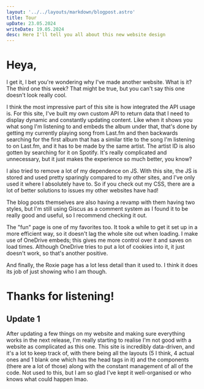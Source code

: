 ```yaml
---
layout: '../../layouts/markdown/blogpost.astro'
title: Tour
upDate: 23.05.2024
writeDate: 19.05.2024
desc: Here I'll tell you all about this new website design
---
```

# Heya,

I get it, I bet you're wondering why I've made another website. What is it? The third one this week? That might be true, but you can't say this one doesn't look really cool.

I think the most impressive part of this site is how integrated the API usage is. For this site, I've built my own custom API to return data that I need to display dynamic and constantly updating content. Like when it shows you what song I'm listening to and embeds the album under that, that's done by getting my currently playing song from Last.fm and then backwards searching for the first album that has a similar title to the song I'm listening to on Last.fm, and it has to be made by the same artist. The artist ID is also gotten by searching for it on Spotify. It's really complicated and unnecessary, but it just makes the experience so much better, you know?

I also tried to remove a lot of my dependence on JS. With this site, the JS is stored and used pretty sparingly compared to my other sites, and I've only used it where I absolutely have to. So if you check out my CSS, there are a lot of better solutions to issues my other websites have had!

The blog posts themselves are also having a revamp with them having two styles, but I'm still using Giscus as a comment system as I found it to be really good and useful, so I recommend checking it out.

The "fun" page is one of my favorites too. It took a while to get it set up in a more efficient way, so it doesn't lag the whole site out when loading. I make use of OneDrive embeds; this gives me more control over it and saves on load times. Although OneDrive tries to put a lot of cookies into it, it just doesn't work, so that's another positive.

And finally, the Roxie page has a lot less detail than it used to. I think it does its job of just showing who I am though.

# Thanks for listening!

## Update 1

After updating a few things on my website and making sure everything works in the next release, I'm really starting to realise I'm not good with a website as complicated as this one. This site is incredibly data-driven, and it's a lot to keep track of, with there being all the layouts (5 I think, 4 actual ones and 1 blank one which has the head tags in it) and the components (there are a lot of those) along with the constant management of all of the code. Not used to this, but I am so glad I've kept it well-organised or who knows what could happen lmao.